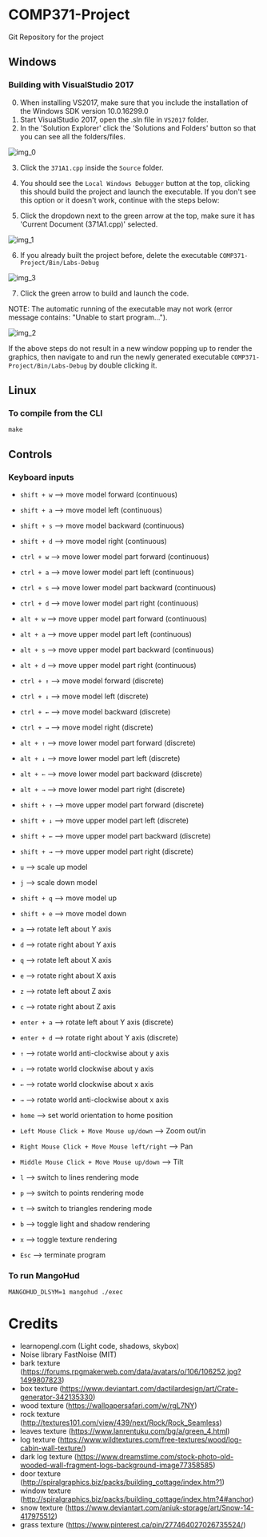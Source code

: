 # COMP371-Project
Git Repository for the project

## Windows

### Building with VisualStudio 2017

0. When installing VS2017, make sure that you include the installation of the Windows SDK version 10.0.16299.0
1. Start VisualStudio 2017, open the .sln file in `VS2017` folder.
2. In the 'Solution Explorer' click the 'Solutions and Folders' button so that you can see all the folders/files.

![img_0](https://i.imgur.com/aBwSKr0.png)

3. Click the `371A1.cpp` inside the `Source` folder.

4. You should see the `Local Windows Debugger` button at the top, clicking this should build the project and launch the executable. If you don't see this option or it doesn't work, continue with the steps below:

5. Click the dropdown next to the green arrow at the top, make sure it has 'Current Document (371A1.cpp)' selected.

![img_1](https://i.imgur.com/85hzUmy_d.webp?maxwidth=728&fidelity=grand)

6. If you already built the project before, delete the executable `COMP371-Project/Bin/Labs-Debug`

![img_3](https://i.imgur.com/n0xEreA_d.webp?maxwidth=728&fidelity=grand)

7. Click the green arrow to build and launch the code.

NOTE: The automatic running of the executable may not work (error message contains: "Unable to start program...").

![img_2](https://i.imgur.com/W1ytNYT_d.webp?maxwidth=728&fidelity=grand)

If the above steps do not result in a new window popping up to render the graphics, then navigate to and run the newly generated executable `COMP371-Project/Bin/Labs-Debug` by double clicking it.

## Linux

### To compile from the CLI
`make`

## Controls

### Keyboard inputs

- `shift + w` --> move model forward (continuous)
- `shift + a` --> move model left (continuous)
- `shift + s` --> move model backward (continuous)
- `shift + d` --> move model right (continuous)

- `ctrl + w` --> move lower model part forward (continuous)
- `ctrl + a` --> move lower model part left (continuous)
- `ctrl + s` --> move lower model part backward (continuous)
- `ctrl + d` --> move lower model part right (continuous)

- `alt + w` --> move upper model part forward (continuous)
- `alt + a` --> move upper model part left (continuous)
- `alt + s` --> move upper model part backward (continuous)
- `alt + d` --> move upper model part right (continuous)

- `ctrl + ↑` --> move model forward (discrete)
- `ctrl + ↓` --> move model left (discrete)
- `ctrl + ←` --> move model backward (discrete)
- `ctrl + →` --> move model right (discrete)

- `alt + ↑` --> move lower model part forward (discrete)
- `alt + ↓` --> move lower model part left (discrete)
- `alt + ←` --> move lower model part backward (discrete)
- `alt + →` --> move lower model part right (discrete)

- `shift + ↑` --> move upper model part forward (discrete)
- `shift + ↓` --> move upper model part left (discrete)
- `shift + ←` --> move upper model part backward (discrete)
- `shift + →` --> move upper model part right (discrete)

- `u` --> scale up model
- `j` --> scale down model

- `shift + q` --> move model up
- `shift + e` --> move model down

- `a` --> rotate left about Y axis
- `d` --> rotate right about Y axis
- `q` --> rotate left about X axis
- `e` --> rotate right about X axis
- `z` --> rotate left about Z axis
- `c` --> rotate right about Z axis

- `enter + a` --> rotate left about Y axis (discrete)
- `enter + d` --> rotate right about Y axis (discrete)

- `↑` --> rotate world anti-clockwise about y axis
- `↓` --> rotate world clockwise about y axis
- `←` --> rotate world clockwise about x axis
- `→` --> rotate world anti-clockwise about x axis
- `home` --> set world orientation to home position

- `Left Mouse Click + Move Mouse up/down` --> Zoom out/in
- `Right Mouse Click + Move Mouse left/right` --> Pan
- `Middle Mouse Click + Move Mouse up/down` --> Tilt

- `l` --> switch to lines rendering mode
- `p` --> switch to points rendering mode
- `t` --> switch to triangles rendering mode

- `b` --> toggle light and shadow rendering
- `x` --> toggle texture rendering

- `Esc` --> terminate program

### To run MangoHud
`MANGOHUD_DLSYM=1 mangohud ./exec`

# Credits
- learnopengl.com (Light code, shadows, skybox)
- Noise library FastNoise (MIT)
- bark texture (https://forums.rpgmakerweb.com/data/avatars/o/106/106252.jpg?1499807823)
- box texture (https://www.deviantart.com/dactilardesign/art/Crate-generator-342135330)
- wood texture (https://wallpapersafari.com/w/rgL7NY)
- rock texture (http://textures101.com/view/439/next/Rock/Rock_Seamless)
- leaves texture (https://www.lanrentuku.com/bg/a/green_4.html)
- log texture (https://www.wildtextures.com/free-textures/wood/log-cabin-wall-texture/)
- dark log texture (https://www.dreamstime.com/stock-photo-old-wooded-wall-fragment-logs-background-image77358585)
- door texture (http://spiralgraphics.biz/packs/building_cottage/index.htm?1)
- window texture (http://spiralgraphics.biz/packs/building_cottage/index.htm?4#anchor)
- snow texture (https://www.deviantart.com/aniuk-storage/art/Snow-14-417975512)
- grass texture (https://www.pinterest.ca/pin/277464027026735524/)
